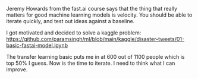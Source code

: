 
Jeremy Howards from the fast.ai course says that the thing that really matters for good
machine learning models is velocity. You should be able to iterate quickly, and test
out ideas against a baseline.

I got motivated and decided to solve a kaggle problem: https://github.com/paramsingh/ml/blob/main/kaggle/disaster-tweets/01-basic-fastai-model.ipynb

The transfer learning basic puts me in at 600 out of 1100 people which is top 50% I guess.
Now is the time to iterate. I need to think what I can improve.
